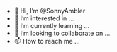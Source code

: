 - 👋 Hi, I’m @SonnyAmbler
- 👀 I’m interested in ...
- 🌱 I’m currently learning ...
- 💞️ I’m looking to collaborate on ...
- 📫 How to reach me ...

<!---
SonnyAmbler/SonnyAmbler is a ✨ special ✨ repository because its `README.md` (this file) appears on your GitHub profile.
You can click the Preview link to take a look at your changes.
--->

